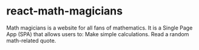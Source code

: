 # react-math-magicians
Math magicians is a website for all fans of mathematics. It is a Single Page App (SPA) that allows users to: Make simple calculations. Read a random math-related quote.
